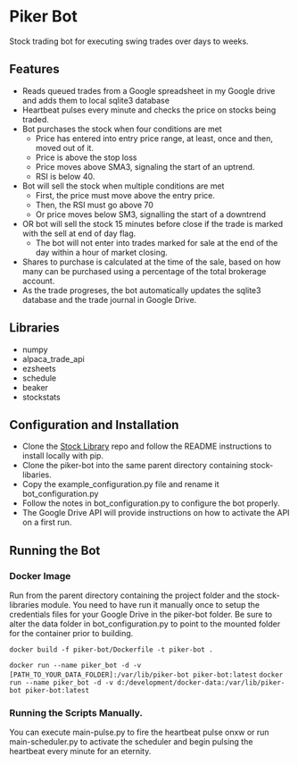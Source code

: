 # Piker Bot

Stock trading bot for executing swing trades over days to weeks. 

## Features
- Reads queued trades from a Google spreadsheet in my Google drive and adds them to local sqlite3 database
- Heartbeat pulses every minute and checks the price on stocks being traded.
- Bot purchases the stock when four conditions are met
	- Price has entered into entry price range, at least, once and then, moved out of it.
	- Price is above the stop loss
	- Price moves above SMA3, signaling the start of an uptrend.
	- RSI is below 40.
- Bot will sell the stock when multiple conditions are met
	- First, the price must move above the entry price.
	- Then, the RSI must go above 70
	- Or price moves below SM3, signalling the start of a downtrend 
- OR bot will sell the stock 15 minutes before close if the trade is marked with the sell at end of day flag. 
	- The bot will not enter into trades marked for sale at the end of the day within a hour of market closing.
- Shares to purchase is calculated at the time of the sale, based on how many can be purchased using a percentage of the total brokerage account.
- As the trade progreses, the bot automatically updates the sqlite3 database and the trade journal in Google Drive.

## Libraries
- numpy
- alpaca_trade_api
- ezsheets
- schedule
- beaker
- stockstats

## Configuration and Installation
- Clone the [Stock Library](https://github.com/adam-long-tech/stock-libraries) repo and follow the README instructions to install locally with pip.
- Clone the piker-bot into the same parent directory containing stock-libaries.
- Copy the example_configuration.py file and rename it bot_configuration.py
- Follow the notes in bot_configuration.py to configure the bot properly.
- The Google Drive API will provide instructions on how to activate the API on a first run.

## Running the Bot

### Docker Image
Run from the parent directory containing the project folder and the stock-libraries module. 
You need to have run it manually once to setup the credentials files for your Google Drive in the piker-bot folder.
Be sure to alter the data folder in bot_configuration.py to point to the mounted folder for the container prior to building.

`docker build -f piker-bot/Dockerfile -t piker-bot .`

`docker run --name piker_bot -d -v [PATH_TO_YOUR_DATA_FOLDER]:/var/lib/piker-bot piker-bot:latest`
`docker run --name piker_bot -d -v d:/development/docker-data:/var/lib/piker-bot piker-bot:latest`

### Running the Scripts Manually.

You can execute main-pulse.py to fire the heartbeat pulse onxw or run main-scheduler.py to activate
the scheduler and begin pulsing the heartbeat every minute for an eternity.

